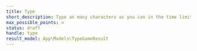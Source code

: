 ```yaml
---
title: Type
short_description: Type as many characters as you can in the time limit.
max_possible_points: ∞
status: draft
handle: type
result_model: App\Models\TypeGameResult
---
```

